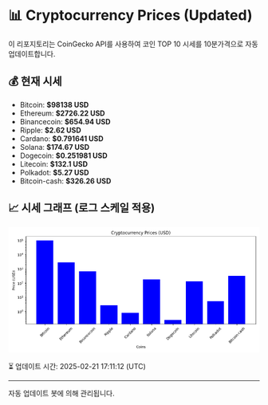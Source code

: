 
# 📊 Cryptocurrency Prices (Updated)

이 리포지토리는 CoinGecko API를 사용하여 코인 TOP 10 시세를 10분가격으로 자동 업데이트합니다.

## 💰 현재 시세
- Bitcoin: **$98138 USD**
- Ethereum: **$2726.22 USD**
- Binancecoin: **$654.94 USD**
- Ripple: **$2.62 USD**
- Cardano: **$0.791641 USD**
- Solana: **$174.67 USD**
- Dogecoin: **$0.251981 USD**
- Litecoin: **$132.1 USD**
- Polkadot: **$5.27 USD**
- Bitcoin-cash: **$326.26 USD**

## 📈 시세 그래프 (로그 스케일 적용)
![Crypto Prices](crypto_prices.png)

⏳ 업데이트 시간: 2025-02-21 17:11:12 (UTC)

---
자동 업데이트 봇에 의해 관리됩니다.

